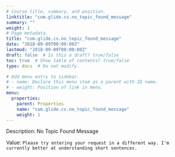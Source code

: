 ```yaml
---
# Course title, summary, and position.
linktitle: "com.glide.cs.no_topic_found_message"
summary: ""
weight: 1
# Page metadata.
title: "com.glide.cs.no_topic_found_message"
date: "2018-09-09T00:00:00Z"
lastmod: "2018-09-09T00:00:00Z"
draft: false  # Is this a draft? true/false
toc: true  # Show table of contents? true/false
type: docs  # Do not modify.

# Add menu entry to sidebar.
# - name: Declare this menu item as a parent with ID name.
# - weight: Position of link in menu.
menu:
  properties:
    parent: Properties
    name: "com.glide.cs.no_topic_found_message"
    weight: 1
---
```


Description: No Topic Found Message


Value: `Please try entering your request in a different way. I'm currently better at understanding short sentences.`